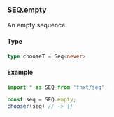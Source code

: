 ### SEQ.empty
An empty sequence.

#### Type
```ts
type chooseT = Seq<never>
```

#### Example
```ts
import * as SEQ from 'fnxt/seq';

const seq = SEQ.empty;
chooser(seq) // -> {}
```
